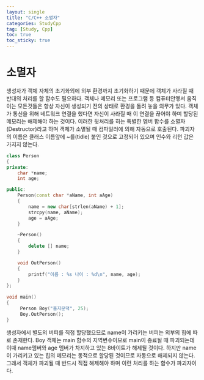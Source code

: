```yaml
---
layout: single
title: "C/C++ 소멸자"
categories: StudyCpp
tag: [Study, Cpp]
toc: true
toc_sticky: true
---
```


# 소멸자

생성자가 객체 자체의 초기화외에 외부 환경까지 초기화하기 때문에 객체가 사라질 때 반대의 처리를 할 함수도 필요하다. 객체나 메모리 또는 프로그램 등 컴퓨터안엫서 움직이는 모든것들은 항상 자신이 생성되기 전의 상태로 환경을 돌려 놓을 의무가 있다. 객체가 통신을 위해 네트워크 연결을 했다면 자신이 사라질 때 이 연결을 끊어야 하며 할당된 메모리는 해제해야 하는 것이다. 이러한 뒷처리를 히는 특별한 멤버 함수를 소멸자(Destructor)라고 하며 객체가 소멸될 때 컴파일러에 의해 자동으로 호출된다. 파괴자의 이름은 클래스 이름앞에 ~를(tidle) 붙인 것으로 고정되어 있으며 인수와 리턴 값은 가지지 않는다.  

```c++
class Person
{
private:
    char *name;
    int age;

public:
    Person(const char *aName, int aAge) 
    {
        name = new char[strlen(aName) + 1];
        strcpy(name, aName);
        age = aAge;
    }

    ~Person()
    {
        delete [] name;
    }

    void OutPerson() 
    {
        printf("이름 : %s 나이 : %d\n", name, age);
    }
};
 
void main()
{
     Person Boy("을지문덕", 25);
     Boy.OutPerson();
}
```

생성자에서 별도의 버퍼를 직접 할당했으므로 name이 가리키는 버퍼는 외부의 힙에 따로 존재한다. Boy 객체는 main 함수의 지역변수이므로 main이 종료될 때 파괴되는데 이때 name멤버와 age 멤버가 차지하고 있는 8바이트가 해제될 것이다. 하지만 name이 가리키고 있는 힙의 메모리는 동적으로 할당된 것이므로 자동으로 해제되지 않는다. 그래서 객체가 파괴될 때 반드시 직접 해제해야 하며 이런 처리를 하는 함수가 파괴자이다.